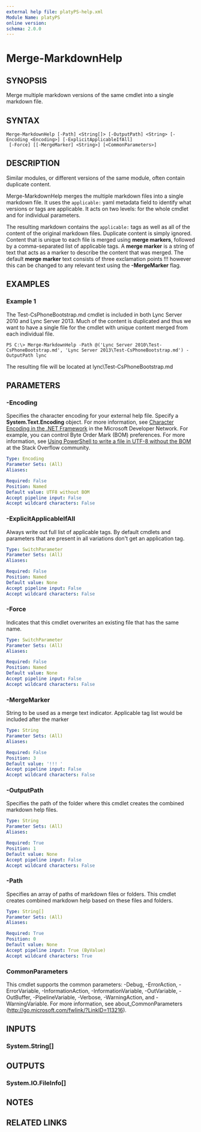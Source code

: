 ```yaml
---
external help file: platyPS-help.xml
Module Name: platyPS
online version: 
schema: 2.0.0
---
```


# Merge-MarkdownHelp

## SYNOPSIS
Merge multiple markdown versions of the same cmdlet into a single markdown file.

## SYNTAX

```
Merge-MarkdownHelp [-Path] <String[]> [-OutputPath] <String> [-Encoding <Encoding>] [-ExplicitApplicableIfAll]
 [-Force] [[-MergeMarker] <String>] [<CommonParameters>]
```

## DESCRIPTION
Similar modules, or different versions of the same module, often contain duplicate content.

Merge-MarkdownHelp merges the multiple markdown files into a single markdown file. 
It uses the `applicable:` yaml metadata field to identify what versions or tags are applicable. 
It acts on two levels: for the whole cmdlet and for individual parameters.

The resulting markdown contains the `applicable:` tags as well as all of the content of the original markdown files. 
Duplicate content is simply ignored. 
Content that is unique to each file is merged using **merge markers**, followed by a comma-separated list of applicable tags. 
A **merge marker** is a string of text that acts as a marker to describe the content that was merged. 
The default **merge marker** text consists of three exclamation points !!! however this can be changed to any relevant text using the **-MergeMarker** flag.

## EXAMPLES

### Example 1
The Test-CsPhoneBootstrap.md cmdlet is included in both Lync Server 2010 and Lync Server 2013. 
Much of the content is duplicated and thus we want to have a single file for the cmdlet with unique content merged from each individual file.




```
PS C:\> Merge-MarkdownHelp -Path @('Lync Server 2010\Test-CsPhoneBootstrap.md', 'Lync Server 2013\Test-CsPhoneBootstrap.md') -OutputPath lync
```

The resulting file will be located at lync\Test-CsPhoneBootstrap.md

## PARAMETERS

### -Encoding
Specifies the character encoding for your external help file.
Specify a **System.Text.Encoding** object.
For more information, see [Character Encoding in the .NET Framework](https://msdn.microsoft.com/en-us/library/ms404377.aspx) in the Microsoft Developer Network.
For example, you can control Byte Order Mark (BOM) preferences.
For more information, see [Using PowerShell to write a file in UTF-8 without the BOM](http://stackoverflow.com/questions/5596982/using-powershell-to-write-a-file-in-utf-8-without-the-bom) at the Stack Overflow community.


```yaml
Type: Encoding
Parameter Sets: (All)
Aliases: 

Required: False
Position: Named
Default value: UTF8 without BOM
Accept pipeline input: False
Accept wildcard characters: False
```

### -ExplicitApplicableIfAll
Always write out full list of applicable tags.
By default cmdlets and parameters that are present in all variations don't get an application tag.

```yaml
Type: SwitchParameter
Parameter Sets: (All)
Aliases: 

Required: False
Position: Named
Default value: None
Accept pipeline input: False
Accept wildcard characters: False
```

### -Force
Indicates that this cmdlet overwrites an existing file that has the same name.

```yaml
Type: SwitchParameter
Parameter Sets: (All)
Aliases: 

Required: False
Position: Named
Default value: None
Accept pipeline input: False
Accept wildcard characters: False
```

### -MergeMarker
String to be used as a merge text indicator.
Applicable tag list would be included after the marker

```yaml
Type: String
Parameter Sets: (All)
Aliases: 

Required: False
Position: 3
Default value: '!!! '
Accept pipeline input: False
Accept wildcard characters: False
```

### -OutputPath
Specifies the path of the folder where this cmdlet creates the combined markdown help files.

```yaml
Type: String
Parameter Sets: (All)
Aliases: 

Required: True
Position: 1
Default value: None
Accept pipeline input: False
Accept wildcard characters: False
```

### -Path
Specifies an array of paths of markdown files or folders.
This cmdlet creates combined markdown help based on these files and folders.

```yaml
Type: String[]
Parameter Sets: (All)
Aliases: 

Required: True
Position: 0
Default value: None
Accept pipeline input: True (ByValue)
Accept wildcard characters: True
```

### CommonParameters
This cmdlet supports the common parameters: -Debug, -ErrorAction, -ErrorVariable, -InformationAction, -InformationVariable, -OutVariable, -OutBuffer, -PipelineVariable, -Verbose, -WarningAction, and -WarningVariable. For more information, see about_CommonParameters (http://go.microsoft.com/fwlink/?LinkID=113216).

## INPUTS

### System.String[]

## OUTPUTS

### System.IO.FileInfo[]

## NOTES

## RELATED LINKS

